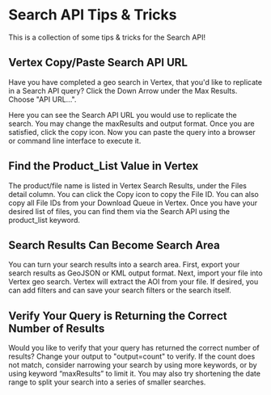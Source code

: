# Search API Tips & Tricks

This is a collection of some tips & tricks for the Search API!

## Vertex Copy/Paste Search API URL
Have you have completed a geo search in Vertex, that you'd like to replicate in a Search API query? Click the Down Arrow under the Max Results. Choose "API URL...".

Here you can see the Search API URL you would use to replicate the search. You may change the maxResults and output format. Once you are satisfied, click the copy icon. Now you can paste the query into a browser or command line interface to execute it.

## Find the Product_List Value in Vertex
The product/file name is listed in Vertex Search Results, under the Files detail column. You can click the Copy icon to copy the File ID. You can also copy all File IDs from your Download Queue in Vertex. Once you have your desired list of files, you can find them via the Search API using the product_list keyword.

## Search Results Can Become Search Area
You can turn your search results into a search area. First, export your search results as GeoJSON or KML output format. Next, import your file into Vertex geo search. Vertex will extract the AOI from your file. If desired, you can add filters and can save your search filters or the search itself.

## Verify Your Query is Returning the Correct Number of Results
Would you like to verify that your query has returned the correct number of results? Change your output to "output=count" to verify. If the count does not match, consider narrowing your search by using more keywords, or by using keyword “maxResults” to limit it. You may also try shortening the date range to split your search into a series of smaller searches.